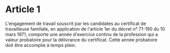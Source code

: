 # Article 1

L'engagement de travail souscrit par les candidates au certificat de travailleuse familiale, en application de l'article 1er du décret n° 71-190 du 10 mars 1971, comporte une année d'exercice continu de la profession qui a valeur probatoire pour la délivrance du certificat. Cette année probatoire doit être accomplie à temps plein.
